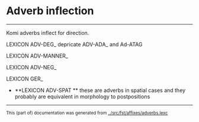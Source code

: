 # Adverb inflection
----
Komi adverbs inflect for direction.


LEXICON ADV-DEG_  depricate ADV-ADA_ and Ad-ATAG

LEXICON ADV-MANNER_ 

LEXICON ADV-NEG_ 

LEXICON GER_ 

































 * **LEXICON ADV-SPAT  **
these are adverbs in spatial cases
and they probably are equivalent in morphology to postpositions





























* * *
<small>This (part of) documentation was generated from [../src/fst/affixes/adverbs.lexc](http://github.com/giellalt/lang-kpv/blob/main/../src/fst/affixes/adverbs.lexc)</small>